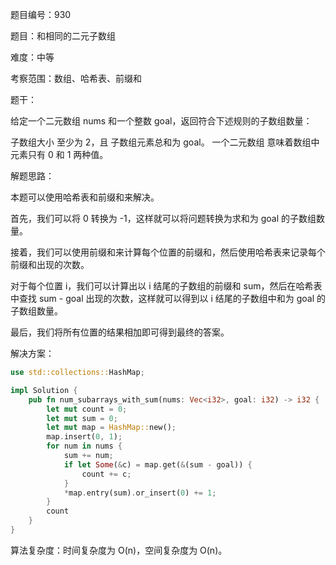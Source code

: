 题目编号：930

题目：和相同的二元子数组

难度：中等

考察范围：数组、哈希表、前缀和

题干：

给定一个二元数组 nums 和一个整数 goal，返回符合下述规则的子数组数量：

子数组大小 至少为 2，且
子数组元素总和为 goal。
一个二元数组 意味着数组中元素只有 0 和 1 两种值。

解题思路：

本题可以使用哈希表和前缀和来解决。

首先，我们可以将 0 转换为 -1，这样就可以将问题转换为求和为 goal 的子数组数量。

接着，我们可以使用前缀和来计算每个位置的前缀和，然后使用哈希表来记录每个前缀和出现的次数。

对于每个位置 i，我们可以计算出以 i 结尾的子数组的前缀和 sum，然后在哈希表中查找 sum - goal 出现的次数，这样就可以得到以 i 结尾的子数组中和为 goal 的子数组数量。

最后，我们将所有位置的结果相加即可得到最终的答案。

解决方案：

```rust
use std::collections::HashMap;

impl Solution {
    pub fn num_subarrays_with_sum(nums: Vec<i32>, goal: i32) -> i32 {
        let mut count = 0;
        let mut sum = 0;
        let mut map = HashMap::new();
        map.insert(0, 1);
        for num in nums {
            sum += num;
            if let Some(&c) = map.get(&(sum - goal)) {
                count += c;
            }
            *map.entry(sum).or_insert(0) += 1;
        }
        count
    }
}
```

算法复杂度：时间复杂度为 O(n)，空间复杂度为 O(n)。